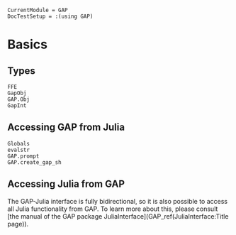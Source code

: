 ```@meta
CurrentModule = GAP
DocTestSetup = :(using GAP)
```

# Basics

## Types

```@docs
FFE
GapObj
GAP.Obj
GapInt
```

## Accessing GAP from Julia

```@docs
Globals
evalstr
GAP.prompt
GAP.create_gap_sh
```

## Accessing Julia from GAP

The GAP-Julia interface is fully bidirectional, so it is also possible to access all
Julia functionality from GAP. To learn more about this, please consult
[the manual of the GAP package JuliaInterface](GAP_ref(JuliaInterface:Title page)).
